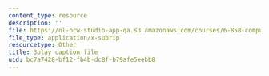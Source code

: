 ```yaml
---
content_type: resource
description: ''
file: https://ol-ocw-studio-app-qa.s3.amazonaws.com/courses/6-858-computer-systems-security-fall-2014/bc7a7428bf12fb4bdc8fb79afe5eebb8_uT7BXusDgDM.srt
file_type: application/x-subrip
resourcetype: Other
title: 3play caption file
uid: bc7a7428-bf12-fb4b-dc8f-b79afe5eebb8
---
```

